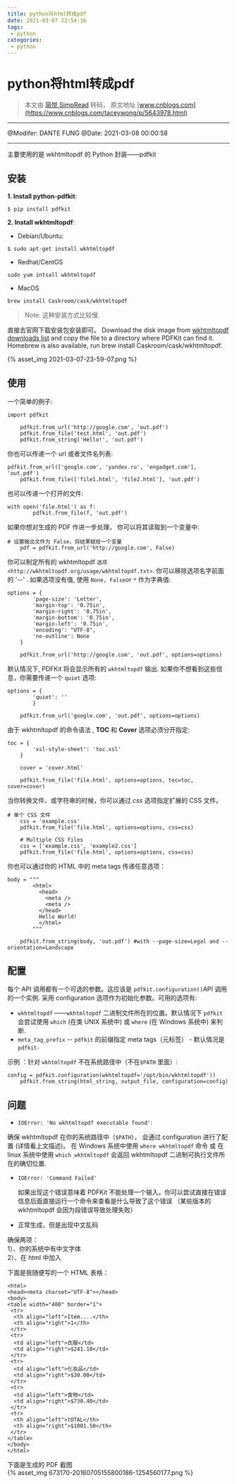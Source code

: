 ```yaml
---
title: python将html转成pdf
date: 2021-03-07 22:54:16
tags:
 - python
categories:
 - python
---
```


# python将html转成pdf

> 本文由 [简悦 SimpRead](http://ksria.com/simpread/) 转码， 原文地址 [www.cnblogs.com](https://www.cnblogs.com/taceywong/p/5643978.html)

----

@Modifer: DANTE FUNG
@Date: 2021-03-08 00:00:58

----

主要使用的是 wkhtmltopdf 的 Python 封装——pdfkit

安装
--

**1. Install python-pdfkit**:

```
$ pip install pdfkit
```

**2. Install wkhtmltopdf**:

*   Debian/Ubuntu:

```
$ sudo apt-get install wkhtmltopdf
```

*   Redhat/CentOS

```
sudo yum intsall wkhtmltopdf
```

*   MacOS

```
brew install Caskroom/cask/wkhtmltopdf
```
> Note: 这种安装方式比较慢.

直接去官网下载安装包安装即可。
 Download the disk image from [wkhtmltopdf downloads list](http://wkhtmltopdf.org/downloads.html) and copy the file to a directory where PDFKit can find it. Homebrew is also available, run brew install Caskroom/cask/wkhtmltopdf.

{% asset_img 2021-03-07-23-59-07.png %}

使用
--

一个简单的例子:

```
import pdfkit

	pdfkit.from_url('http://google.com', 'out.pdf')
	pdfkit.from_file('test.html', 'out.pdf')
	pdfkit.from_string('Hello!', 'out.pdf')
```

你也可以传递一个 url 或者文件名列表:

```
pdfkit.from_url(['google.com', 'yandex.ru', 'engadget.com'], 'out.pdf')
	pdfkit.from_file(['file1.html', 'file2.html'], 'out.pdf')
```

也可以传递一个打开的文件:

```
with open('file.html') as f:
        pdfkit.from_file(f, 'out.pdf')
```

如果你想对生成的 PDF 作进一步处理， 你可以将其读取到一个变量中:

```
# 设置输出文件为 False，将结果赋给一个变量
    pdf = pdfkit.from_url('http://google.com', False)
```

你可以制定所有的 wkhtmltopdf `选项 <http://wkhtmltopdf.org/usage/wkhtmltopdf.txt>`. 你可以移除选项名字前面的 '--' . 如果选项没有值, 使用 `None, False`or `*` 作为字典值:

```
options = {
	    'page-size': 'Letter',
	    'margin-top': '0.75in',
	    'margin-right': '0.75in',
	    'margin-bottom': '0.75in',
	    'margin-left': '0.75in',
	    'encoding': "UTF-8",
	    'no-outline': None
	}

	pdfkit.from_url('http://google.com', 'out.pdf', options=options)
```

默认情况下, PDFKit 将会显示所有的 `wkhtmltopdf` 输出. 如果你不想看到这些信息，你需要传递一个 `quiet` 选项:

```
options = {
        'quiet': ''
        }

    pdfkit.from_url('google.com', 'out.pdf', options=options)
```

由于 wkhtmltopdf 的命令语法 , **TOC** 和 **Cover** 选项必须分开指定:

```
toc = {
	    'xsl-style-sheet': 'toc.xsl'
	}

	cover = 'cover.html'

	pdfkit.from_file('file.html', options=options, toc=toc, cover=cover)
```

当你转换文件、或字符串的时候，你可以通过 _css_ 选项指定扩展的 CSS 文件。

```
# 单个 CSS 文件
    css = 'example.css'
    pdfkit.from_file('file.html', options=options, css=css)

    # Multiple CSS files
    css = ['example.css', 'example2.css']
    pdfkit.from_file('file.html', options=options, css=css)
```

你也可以通过你的 HTML 中的 meta tags 传递任意选项：

```
body = """
	    <html>
	      <head>
	        <meta />
	        <meta />
	      </head>
	      Hello World!
	      </html>
	    """

	pdfkit.from_string(body, 'out.pdf') #with --page-size=Legal and --orientation=Landscape
```

配置
--

每个 API 调用都有一个可选的参数。这应该是 `pdfkit.configuration()`API 调用的一个实例. 采用 configuration 选项作为初始化参数。可用的选项有:

*   `wkhtmltopdf` ——`wkhtmltopdf` 二进制文件所在的位置。默认情况下 `pdfkit` 会尝试使用 `which` (在类 UNIX 系统中) 或 `where` (在 Windows 系统中) 来判断.
*   `meta_tag_prefix` -- `pdfkit` 的前缀指定 meta tags（元标签） - 默认情况是 `pdfkit-`

示例 ：针对 `wkhtmltopdf` 不在系统路径中（不在`$PATH` 里面）:

```
config = pdfkit.configuration(wkhtmltopdf='/opt/bin/wkhtmltopdf'))
    pdfkit.from_string(html_string, output_file, configuration=config)
```

问题
--

*   `IOError: 'No wkhtmltopdf executable found'`:

确保 wkhtmltopdf 在你的系统路径中（`$PATH`）， 会通过 configuration 进行了配置 (详情看上文描述)。 在 Windows 系统中使用 `where wkhtmltopdf` 命令 或 在 linux 系统中使用 `which wkhtmltopdf` 会返回 wkhtmltopdf 二进制可执行文件所在的确切位置.

*   `IOError: 'Command Failed'`
    
    如果出现这个错误意味着 PDFKit 不能处理一个输入。你可以尝试直接在错误信息后面直接运行一个命令来查看是什么导致了这个错误 （某些版本的 wkhtmltopdf 会因为段错误导致处理失败）
    
*   正常生成，但是出现中文乱码
    

确保两项：  
1）、你的系统中有中文字体  
2）、在 html 中加入 **<meta charset="UTF-8">**

下面是我随便写的一个 HTML 表格：

```
<html>
<head><meta charset="UTF-8"></head>
<body>
<table width="400" border="1">
 <tr>
  <th align="left">Item....</th>
  <th align="right">1</th>
 </tr>
 <tr>
  <td align="left">衣服</td>
  <td align="right">$241.10</td>
 </tr>
 <tr>
  <td align="left">化妆品</td>
  <td align="right">$30.00</td>
 </tr>
 <tr>
  <td align="left">食物</td>
  <td align="right">$730.40</td>
 </tr>
 <tr>
  <th align="left">tOTAL</th>
  <th align="right">$1001.50</th>
 </tr>
</table>
</body>
</html>
```

下面是生成的 PDF 截图  
{% asset_img 673170-20160705155800186-1254560177.png %}

